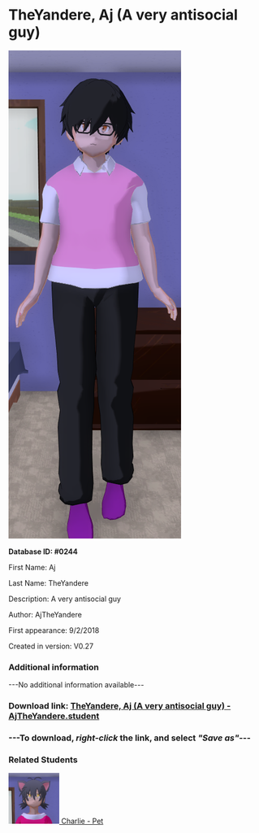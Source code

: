 # TheYandere, Aj (A very antisocial guy)

<img src="../../Files/Images/TheYandere, Aj (A very antisocial guy).png" title="TheYandere, Aj (A very antisocial guy) - AjTheYandere">

**Database ID: #0244**

First Name: Aj

Last Name: TheYandere

Description: A very antisocial guy

Author: AjTheYandere

First appearance: 9/2/2018

Created in version: V0.27

### Additional information

---No additional information available---

### Download link: <a href="https://raw.githubusercontent.com/Arbiter1223/Daigaku-Gurashi-Custom-Students/master/Files/Student%20Files/TheYandere%2C%20Aj%20(A%20very%20antisocial%20guy)%20-%20AjTheYandere.student">TheYandere, Aj (A very antisocial guy) - AjTheYandere.student</a>

### ---**To download, _right-click_ the link, and select _"Save as"_**---

### Related Students

<a href="Komatsu, Charlie (Aj's pet cat).md"><img src="../../Files/Thumbs/Komatsu, Charlie (Aj's pet cat).png" height="100" width="100" title="Komatsu, Charlie (Aj's pet cat) - AjTheYandere, V1.00"></a><a href="Komatsu, Charlie (Aj's pet cat).md"> Charlie - Pet</a>

